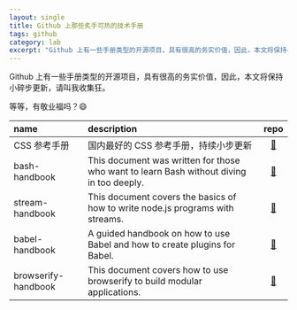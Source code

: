 ```yaml
---
layout: single
title: Github 上那些炙手可热的技术手册
tags: github
category: lab
excerpt: "Github 上有一些手册类型的开源项目，具有很高的务实价值，因此，本文将保持小碎步更新，请叫我收集狂。"
---
```


Github 上有一些手册类型的开源项目，具有很高的务实价值，因此，本文将保持小碎步更新，请叫我收集狂。

<!-- more -->

等等，有敬业福吗？:smile:

| name                | description                                                                              |                           repo                            |
| :------------------ | :--------------------------------------------------------------------------------------- | :-------------------------------------------------------: |
| CSS 参考手册        | 国内最好的 CSS 参考手册，持续小步更新                                                    |      [:link:](https://github.com/doyoe/css-handbook)      |
| bash-handbook       | This document was written for those who want to learn Bash without diving in too deeply. |  [:link:](https://github.com/denysdovhan/bash-handbook)   |
| stream-handbook     | This document covers the basics of how to write node.js programs with streams.           |   [:link:](https://github.com/substack/stream-handbook)   |
| babel-handbook      | A guided handbook on how to use Babel and how to create plugins for Babel.               | [:link:](https://github.com/thejameskyle/babel-handbook)  |
| browserify-handbook | This document covers how to use browserify to build modular applications.                | [:link:](https://github.com/substack/browserify-handbook) |
